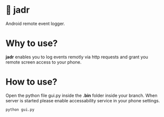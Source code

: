 # 🍞 jadr

Android remote event logger.

# Why to use?

**jadr** enables you to log events remotly via http requests and grant you remote screen access to your phone.

# How to use?

Open the python file gui.py inside the **.bin** folder inside your branch. When server is started please enable accessability service in your phone settings.

```shell
python gui.py
```
